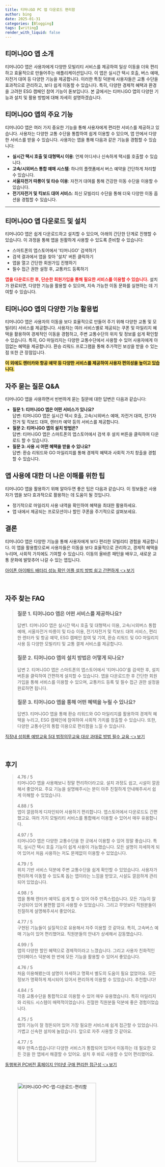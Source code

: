 ```yaml
---
title: 티머니GO PC 앱 다운로드 편리함
author: bing
date: 2025-01-31
categories: [Blogging]
tags: [writing]
render_with_liquid: false
---
```



<h2 id='티머니GO_앱_소개'>티머니GO 앱 소개</h2>

<p>티머니GO 앱은 사용자에게 다양한 모빌리티 서비스를 제공하여 일상 이동을 더욱 편리하고 효율적으로 만들어주는 애플리케이션입니다. 이 앱은 실시간 택시 호출, 버스 예매, 자전거 대여 등 다양한 기능을 제공합니다. 이러한 특징 덕분에 사용자들은 교통 수단을 효과적으로 관리하고, 보다 쉽게 이동할 수 있습니다. 특히, 다양한 경제적 혜택과 환경을 고려한 ESG 캠페인 참여 기능이 돋보입니다. 본 글에서는 티머니GO 앱의 다양한 기능과 설치 및 활용 방법에 대해 자세히 설명하겠습니다.</p>

<h2 id='주요_기능'>티머니GO 앱의 주요 기능</h2>

<p>티머니GO 앱은 여러 가지 중요한 기능을 통해 사용자에게 편리한 서비스를 제공하고 있습니다. 사용자는 다양한 교통 수단을 통합하여 쉽게 이용할 수 있으며, 앱 안에서 다양한 서비스를 받을 수 있습니다. 사용자는 앱을 통해 다음과 같은 기능을 경험할 수 있습니다:</p>

<ul>
    <li><b>실시간 택시 호출 및 대형택시 이용</b>: 언제 어디서나 신속하게 택시를 호출할 수 있습니다.</li>
    <li><b>고속/시외버스 통합 예매 시스템</b>: 하나의 플랫폼에서 버스 예약을 간단하게 처리할 수 있습니다.</li>
    <li><b>서울자전거 따릉이 및 타슈 이용</b>: 자전거 대여를 통해 건강한 이동 수단을 이용할 수 있습니다.</li>
    <li><b>전기자전거 및 킥보드 대여 서비스</b>: 최신 모빌리티 수단을 통해 더욱 다양한 이동 옵션을 경험할 수 있습니다.</li>
</ul>

<hr />

<h2 id='앱_다운로드_및_설치'>티머니GO 앱 다운로드 및 설치</h2>

<p>티머니GO 앱은 쉽게 다운로드하고 설치할 수 있으며, 아래의 간단한 단계로 진행할 수 있습니다. 이 과정을 통해 앱을 원활하게 사용할 수 있도록 준비할 수 있습니다:</p>

<ul>
    <li>스마트폰의 앱스토어에서 '티머니GO' 검색하기</li>
    <li>검색 결과에서 앱을 찾아 '설치' 버튼 클릭하기</li>
    <li>앱을 열고 간단한 회원가입 진행하기</li>
    <li>필수 접근 권한 설정 후, 교통카드 등록하기</li>
</ul>

<p><b><span style="color: #ee2323;">앱을 다운로드한 후, 단순한 회원가입을 통해 필요한 서비스를 이용할 수 있습니다.</span></b> 설치가 완료되면, 다양한 기능을 활용할 수 있으며, 지속 가능한 이동 문화를 실현하는 데 기여할 수 있습니다.</p>

<h2 id='다양한_기능_활용법'>티머니GO 앱의 다양한 기능 활용법</h2>

<p>티머니GO 앱은 사용자의 이동을 보다 효율적으로 만들어 주기 위해 다양한 교통 및 모빌리티 서비스를 제공합니다. 사용자는 여러 서비스별로 제공되는 쿠폰 및 마일리지 혜택을 활용하여 경제적인 이동을 경험하고, 주변 교통수단의 위치 및 정보를 쉽게 확인할 수 있습니다. 특히, GO 마일리지는 다양한 교통수단에서 사용할 수 있어 사용자에게 아낌없는 혜택을 제공합니다. 환승 리워드 프로그램을 통해 추가적인 보상을 받을 수 있는 점 또한 큰 장점입니다.</p>

<p><b><span style="background-color: #ffe066;">이 외에도 렌터카와 항공 예약 등 다양한 서비스를 제공하여 사용자 편의성을 높이고 있습니다.</span></b></p>

<h2 id='자주_묻는_질문'>자주 묻는 질문 Q&A</h2>

<p>티머니GO 앱을 사용하면서 빈번하게 묻는 질문에 대한 답변은 다음과 같습니다:</p>

<ul>
    <li><b>질문 1: 티머니GO 앱은 어떤 서비스가 있나요?</b><br>답변: 티머니GO 앱은 실시간 택시 호출, 고속/시외버스 예매, 자전거 대여, 전기자전거 및 킥보드 대여, 렌터카 예약 등의 서비스를 제공합니다.</li>
    <li><b>질문 2: 티머니GO 앱의 설치 방법은?</b><br>답변: 티머니GO 앱은 스마트폰의 앱스토어에서 검색 후 설치 버튼을 클릭하여 다운로드 할 수 있습니다.</li>
    <li><b>질문 3: 사용 시 어떤 혜택을 받을 수 있나요?</b><br>답변: 환승 리워드와 GO 마일리지를 통해 경제적 혜택과 사회적 가치 창출을 경험할 수 있습니다.</li>
</ul>

<h2 id='앱_사용에_대한_팁'>앱 사용에 대한 더 나은 이해를 위한 팁</h2>

<p>티머니GO 앱을 활용하기 위해 알아두면 좋은 팁은 다음과 같습니다. 이 정보들은 사용자가 앱을 보다 효과적으로 활용하는 데 도움이 될 것입니다.</p>

<ul>
    <li>정기적으로 마일리지 사용 내역을 확인하여 혜택을 최대한 활용하세요.</li>
    <li>앱 내에서 제공되는 프로모션이나 할인 쿠폰을 주기적으로 살펴보세요.</li>
</ul>

<h2 id='결론'>결론</h2>

<p>티머니GO 앱은 다양한 기능을 통해 사용자에게 보다 편리한 모빌리티 경험을 제공합니다. 이 앱을 활용함으로써 사용자들은 이동을 보다 효율적으로 관리하고, 경제적 혜택을 누리며, 사회적 가치에도 기여할 수 있습니다. 이동의 올바른 패턴을 배우고, 새로운 교통 문화에 발맞추어 나갈 수 있는 앱입니다.</p>


<p><a class="click-button" title="아이폰 아이패드 배터리 성능 확인 어플 설치 방법 쉽고 간편하게" href="https://yellowplanner.github.io/posts/%EC%95%84%EC%9D%B4%ED%8F%B0-%EC%95%84%EC%9D%B4%ED%8C%A8%EB%93%9C-%EB%B0%B0%ED%84%B0%EB%A6%AC-%EC%84%B1%EB%8A%A5-%ED%99%95%EC%9D%B8-%EC%96%B4%ED%94%8C-%EC%84%A4%EC%B9%98-%EB%B0%A9%EB%B2%95-%EC%89%BD%EA%B3%A0-%EA%B0%84%ED%8E%B8%ED%95%98%EA%B2%8C/" rel="dofollow">아이폰 아이패드 배터리 성능 확인 어플 설치 방법 쉽고 간편하게 👈 보기</a></p><br>
<h2 id='자주_찾는_FAQ'>자주 찾는 FAQ</h2>
<div itemscope="" itemtype="https://schema.org/FAQPage"> 
<blockquote> 
<div itemscope="" itemprop="mainEntity" itemtype="https://schema.org/Question"> 
<h3 itemprop="name">질문 1. 티머니GO 앱은 어떤 서비스를 제공하나요?</h3> 
<div itemscope="" itemprop="acceptedAnswer" itemtype="https://schema.org/Answer"> 
<span itemprop="text"> 
<p>답변1. 티머니GO 앱은 실시간 택시 호출 및 대형택시 이용, 고속/시외버스 통합 예매, 서울자전거 따릉이 및 타슈 이용, 전기자전거 및 킥보드 대여 서비스, 편리한 렌터카 및 항공 예약, ESG 캠페인 참여 및 기여, 환승 리워드 및 GO 마일리지 사용 등 다양한 모빌리티 및 교통 결제 서비스를 제공합니다.</p> 
</span> 
</div> 
</div> 

<div itemscope="" itemprop="mainEntity" itemtype="https://schema.org/Question"> 
<h3 itemprop="name">질문 2. 티머니GO 앱의 설치 방법은 어떻게 되나요?</h3> 
<div itemscope="" itemprop="acceptedAnswer" itemtype="https://schema.org/Answer"> 
<span itemprop="text"> 
<p>답변 2. 티머니GO 앱은 스마트폰의 앱스토어에서 '티머니GO'를 검색한 후, 설치 버튼을 클릭하여 간편하게 설치할 수 있습니다. 앱을 다운로드한 후 간단한 회원가입을 통해 서비스를 이용할 수 있으며, 교통카드 등록 및 필수 접근 권한 설정을 완료하면 됩니다.</p> 
</span> 
</div> 
</div> 

<div itemscope="" itemprop="mainEntity" itemtype="https://schema.org/Question"> 
<h3 itemprop="name">질문 3. 티머니GO 앱을 통해 어떤 혜택을 누릴 수 있나요?</h3> 
<div itemscope="" itemprop="acceptedAnswer" itemtype="https://schema.org/Answer"> 
<span itemprop="text"> 
<p>답변3. 티머니GO 앱을 통해 환승 리워드와 GO 마일리지를 활용하여 경제적 혜택을 누리고, ESG 캠페인에 참여하여 사회적 가치를 창출할 수 있습니다. 또한, 다양한 교통수단의 통합 이용으로 편리함을 느낄 수 있습니다.</p> 
</span> 
</div> 
</div> 
</blockquote> 
</div>
<p><a class="click-button" title="직장내 성희롱 예방교육 5대 법정의무교육 대상 과태료 방법 필수 교육" href="https://yellowplanner.github.io/posts/%EC%A7%81%EC%9E%A5%EB%82%B4-%EC%84%B1%ED%9D%AC%EB%A1%B1-%EC%98%88%EB%B0%A9%EA%B5%90%EC%9C%A1-5%EB%8C%80-%EB%B2%95%EC%A0%95%EC%9D%98%EB%AC%B4%EA%B5%90%EC%9C%A1-%EB%8C%80%EC%83%81-%EA%B3%BC%ED%83%9C%EB%A3%8C-%EB%B0%A9%EB%B2%95-%ED%95%84%EC%88%98-%EA%B5%90%EC%9C%A1/" rel="dofollow">직장내 성희롱 예방교육 5대 법정의무교육 대상 과태료 방법 필수 교육 👈 보기</a></p><br>
<h2 id='후기'>후기</h2>
<div itemscope itemtype="https://schema.org/Product">
  <blockquote>
  <div itemprop="review" itemscope itemtype="https://schema.org/Review">
      <div itemprop="reviewRating" itemscope itemtype="https://schema.org/Rating"> <span itemprop="ratingValue">4.76</span> / <span itemprop="bestRating">5</span> </div>
      <span itemprop="reviewBody">티머니GO 앱을 사용해보니 정말 편리하더라고요. 설치 과정도 쉽고, 시설이 깔끔해서 좋았어요. 주요 기능을 설명해주시는 분이 아주 친절하게 안내해주셔서 쉽게 이해할 수 있었습니다.</span>
  </div>
  <br>
  <div itemprop="review" itemscope itemtype="https://schema.org/Review">
      <div itemprop="reviewRating" itemscope itemtype="https://schema.org/Rating"> <span itemprop="ratingValue">4.88</span> / <span itemprop="bestRating">5</span> </div>
      <span itemprop="reviewBody">앱이 깔끔하게 디자인되어 사용하기 편리합니다. 앱스토어에서 다운로드도 간편했고요. 여러 가지 모빌리티 서비스를 통합해서 이용할 수 있어서 매우 유용합니다.</span>
  </div>
  <br>
  <div itemprop="review" itemscope itemtype="https://schema.org/Review">
      <div itemprop="reviewRating" itemscope itemtype="https://schema.org/Rating"> <span itemprop="ratingValue">4.97</span> / <span itemprop="bestRating">5</span> </div>
      <span itemprop="reviewBody">티머니GO 앱은 다양한 교통수단을 한 곳에서 이용할 수 있어 정말 좋습니다. 특히, 실시간 택시 호출 기능이 쉽게 사용이 가능했습니다. 모든 설명이 자세하게 되어 있어서 처음 사용하는 저도 문제없이 이용할 수 있었습니다.</span>
  </div>
  <br>
  <div itemprop="review" itemscope itemtype="https://schema.org/Review">
      <div itemprop="reviewRating" itemscope itemtype="https://schema.org/Rating"> <span itemprop="ratingValue">4.79</span> / <span itemprop="bestRating">5</span> </div>
      <span itemprop="reviewBody">위치 기반 서비스 덕분에 주변 교통수단을 쉽게 확인할 수 있었습니다. 사용자가 편리하게 이동할 수 있도록 돕는 앱이라는 느낌을 받았고, 시설도 깔끔하게 관리되어 있었습니다.</span>
  </div>
  <br>
  <div itemprop="review" itemscope itemtype="https://schema.org/Review">
      <div itemprop="reviewRating" itemscope itemtype="https://schema.org/Rating"> <span itemprop="ratingValue">4.98</span> / <span itemprop="bestRating">5</span> </div>
      <span itemprop="reviewBody">앱을 통해 렌터카 예약도 쉽게 할 수 있어 아주 만족스럽습니다. 모든 기능이 잘 구성되어 있어 불편함 없이 사용할 수 있었습니다. 그리고 무엇보다 직원분들이 친절하게 설명해주셔서 좋았어요.</span>
  </div>
  <br>
  <div itemprop="review" itemscope itemtype="https://schema.org/Review">
      <div itemprop="reviewRating" itemscope itemtype="https://schema.org/Rating"> <span itemprop="ratingValue">4.77</span> / <span itemprop="bestRating">5</span> </div>
      <span itemprop="reviewBody">구현된 기능들이 실질적으로 유용해서 자주 이용할 것 같아요. 특히, 고속버스 예매 기능이 있어 편리했어요. 직원분들의 안내가 상세해서 감동했습니다.</span>
  </div>
  <br>
  <div itemprop="review" itemscope itemtype="https://schema.org/Review">
      <div itemprop="reviewRating" itemscope itemtype="https://schema.org/Rating"> <span itemprop="ratingValue">4.99</span> / <span itemprop="bestRating">5</span> </div>
      <span itemprop="reviewBody">앱의 다양한 할인 혜택으로 경제적이라고 느꼈습니다. 그리고 사용자 친화적인 인터페이스 덕분에 한 번에 모든 기능을 활용할 수 있어서 좋았습니다.</span>
  </div>
  <br>
  <div itemprop="review" itemscope itemtype="https://schema.org/Review">
      <div itemprop="reviewRating" itemscope itemtype="https://schema.org/Rating"> <span itemprop="ratingValue">4.76</span> / <span itemprop="bestRating">5</span> </div>
      <span itemprop="reviewBody">처음 이용해봤는데 설명이 자세하고 명확서 별도의 도움이 필요 없었어요. 모든 정보가 명확하게 제시되어 있어서 편리하게 이용할 수 있었습니다. 추천합니다!</span>
  </div>
  <br>
  <div itemprop="review" itemscope itemtype="https://schema.org/Review">
      <div itemprop="reviewRating" itemscope itemtype="https://schema.org/Rating"> <span itemprop="ratingValue">4.84</span> / <span itemprop="bestRating">5</span> </div>
      <span itemprop="reviewBody">각종 교통수단을 통합적으로 이용할 수 있어 매우 유용했습니다. 특히 마일리지와 리워드 시스템이 매력적이었습니다. 친절한 직원분들 덕분에 좋은 경험이었습니다.</span>
  </div>
  <br>
  <div itemprop="review" itemscope itemtype="https://schema.org/Review">
      <div itemprop="reviewRating" itemscope itemtype="https://schema.org/Rating"> <span itemprop="ratingValue">4.75</span> / <span itemprop="bestRating">5</span> </div>
      <span itemprop="reviewBody">앱의 기능이 잘 정돈되어 있어 가장 필요한 서비스에 쉽게 접근할 수 있었습니다. 가볍고 신속한 설치에 놀랐습니다. 앞으로 자주 사용할 것 같아요.</span>
  </div>
  <br>
  <div itemprop="review" itemscope itemtype="https://schema.org/Review">
      <div itemprop="reviewRating" itemscope itemtype="https://schema.org/Rating"> <span itemprop="ratingValue">4.77</span> / <span itemprop="bestRating">5</span> </div>
      <span itemprop="reviewBody">매우 만족스럽습니다! 다양한 서비스가 통합되어 있어서 이동하는 데 필요한 모든 것을 한 앱에서 해결할 수 있어요. 설치 후 바로 사용할 수 있어 편리했어요.</span>
  </div>
  </blockquote>
</div>
<p><a class="click-button" title="동행복권 PC버전 홈페이지 인터넷 구매 편리한 접근성" href="https://yellowplanner.github.io/posts/%EB%8F%99%ED%96%89%EB%B3%B5%EA%B6%8C-PC%EB%B2%84%EC%A0%84-%ED%99%88%ED%8E%98%EC%9D%B4%EC%A7%80-%EC%9D%B8%ED%84%B0%EB%84%B7-%EA%B5%AC%EB%A7%A4-%ED%8E%B8%EB%A6%AC%ED%95%9C-%EC%A0%91%EA%B7%BC%EC%84%B1/" rel="dofollow">동행복권 PC버전 홈페이지 인터넷 구매 편리한 접근성 👈 보기</a></p><br>
<figure class="image"><img src="https://yellowplanner.github.io/assets/img/thumbnail/티머니GO-PC-앱-다운로드-편리함.webp" alt="티머니GO-PC-앱-다운로드-편리함" width="256" height="256"></figure>